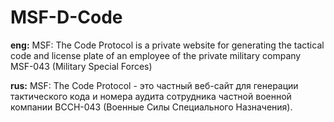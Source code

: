 # MSF-D-Code
**eng:**
MSF: The Code Protocol is a private website for generating the tactical code and license plate of an employee of the private military company MSF-043 (Military Special Forces)

**rus:**
MSF: The Code Protocol - это частный веб-сайт для генерации тактического кода и номера аудита сотрудника частной военной компании ВССН-043 (Военные Силы Специального Назначения).

